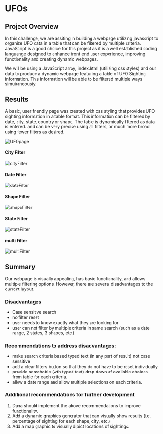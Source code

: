 # UFOs
## Project Overview
In this challenge, we are assiting in building a webpage utilizing javascript to organize UFO data in a table that can be filtered by multiple criteria. JavaScript is a good choice for this project as it is a well established coding languange designed to enhance front end user experience, improving functionality and creating dynamic webpages. 

We will be using a JavaScript array, index.html (utilizing css styles) and our data to produce a dynamic webpage featuring a table of UFO Sighting information. This information will be able to be filtered multiple ways simultaneously. 

## Results
A basic, user friendly page was created with css styling that provides UFO sighting information in a table format. This information can be filtered by date, city, state, country or shape. The table is dynamically filtered as data is entered. and can be very precise using all filters, or much more broad using fewer filters as desired. 

![UFOpage](https://user-images.githubusercontent.com/114044192/210023975-6c46b804-1dbf-4721-8f59-da02ab527c43.png)

#### City Filter
![cityFilter](https://user-images.githubusercontent.com/114044192/210023977-e0201d1b-3031-45ed-9b59-b379ee47b504.png)

#### Date Filter
![dateFilter](https://user-images.githubusercontent.com/114044192/210023978-92b84274-5144-45b3-89a5-5e7f66d89763.png)

#### Shape Filter
![shapeFilter](https://user-images.githubusercontent.com/114044192/210023980-4e2db450-2ba5-41ea-a439-f82ec1ee709b.png)

#### State Filter
![stateFilter](https://user-images.githubusercontent.com/114044192/210023981-682379d3-26d9-4bc0-8816-e5d6eff7f309.png)

#### multi Filter
![multiFilter](https://user-images.githubusercontent.com/114044192/210023979-1a2597aa-c800-42a0-a4b3-3c7e5de87a3a.png)

## Summary
Our webpage is visually appealing, has basic functionality, and allows multiple filtering options. However, there are several disadvantages to the current layout.

### Disadvantages
- Case sensitive search
- no filter reset
- user needs to know exactly what they are looking for
- user can not filter by multiple criteria in same search (such as a date range, 2 states, 3 shapes, etc.)

### Recommendations to address disadvantages:
- make search criteria based typed text (in any part of result) not case sensitive 
- add a clear filters button so that they do not have to be reset individually
- provide searchable (wth typed text) drop down of available choices from table for each criteria.
- allow a date range and allow multiple selections on each criteria. 

### Additional recommendations for further development

1. Dana should implement the above recommendations to improve functionality. 
2. Add a dynamic graphics generator that can visually show results (i.e. percentage of sighting for each shape, city, etc.)
3. Add a map graphic to visually dipict locations of sightings. 
